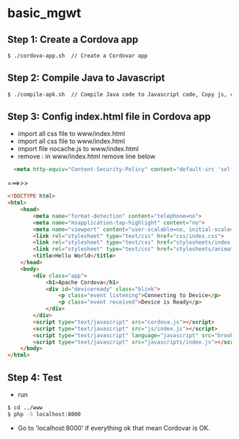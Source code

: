 # basic_mgwt

## Step 1: Create a Cordova app
```sh
$ ./cordova-app.sh  // Create a Cordovar app
```

## Step 2: Compile Java to Javascript

```sh
$ ./compile-apk.sh  // Compile Java code to Javascript code, Copy js, css, from GWT to Cordova
```

## Step 3: Config index.html file in Cordova app

- import all css file to www/index.html
- import all css file to www/index.html
- import file nocache.js to www/index.html
- remove : in www/index.html remove line below

```html
  <meta http-equiv="Content-Security-Policy" content="default-src 'self' data: gap: https://ssl.gstatic.com 'unsafe-eval'; style-src 'self' 'unsafe-inline'; media-src *">
```

===>>>

```html
<!DOCTYPE html>
<html>
    <head>
        <meta name="format-detection" content="telephone=no">
        <meta name="msapplication-tap-highlight" content="no">
        <meta name="viewport" content="user-scalable=no, initial-scale=1, maximum-scale=1, minimum-scale=1, width=device-width">
        <link rel="stylesheet" type="text/css" href="css/index.css">
        <link rel="stylesheet" type="text/css" href="stylesheets/index.css" />
        <link rel="stylesheet" type="text/css" href="stylesheets/animations.css" />
        <title>Hello World</title>
    </head>
    <body>
        <div class="app">
            <h1>Apache Cordova</h1>
            <div id="deviceready" class="blink">
                <p class="event listening">Connecting to Device</p>
                <p class="event received">Device is Ready</p>
            </div>
        </div>
        <script type="text/javascript" src="cordova.js"></script>
        <script type="text/javascript" src="js/index.js"></script>
        <script type="text/javascript" language="javascript" src="brook/brook.nocache.js"></script>
        <script type="text/javascript" src="javascripts/index.js"></script>
    </body>
</html>


```

## Step 4: Test
- run 

```sh
$ cd ../www
$ php -S localhost:8000
```

- Go to 'localhost:8000' if everything ok that mean Cordovar is OK.
